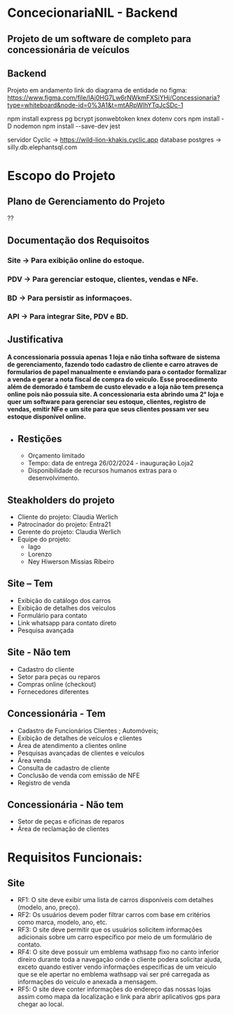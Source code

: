 # ConcecionariaNIL - Backend
## Projeto de um software de completo para concessionária de veículos
## Backend

Projeto em andamento
link do diagrama de entidade no figma:
https://www.figma.com/file/IAj0HG7Lw6rNWkmFXSiYHj/Concessionaria?type=whiteboard&node-id=0%3A1&t=mtARpWlhYTqJcSDc-1

npm install express pg bcrypt jsonwebtoken knex dotenv cors
npm install -D nodemon
npm install --save-dev jest

servidor Cyclic -> https://wild-lion-khakis.cyclic.app
database postgres -> silly.db.elephantsql.com




# Escopo do Projeto

## Plano de Gerenciamento do Projeto
??

## Documentação dos Requisoitos
  ### Site -> Para exibição online do estoque.
  ### PDV -> Para gerenciar estoque, clientes, vendas e NFe.
  ### BD -> Para persistir as informaçoes.
  ### API -> Para integrar Site, PDV e BD.

## Justificativa
  #### A concessionaria possuia apenas 1 loja e não tinha software de sistema de gerenciamento, fazendo todo cadastro de cliente e carro atraves de formularios de papel manualmente e enviando para o contador formalizar a venda e gerar a nota fiscal de compra do veiculo. Esse procedimento além de demorado é tambem de custo elevado e a loja não tem presença online pois não possuia site. A concessionaria esta abrindo uma 2° loja e quer um software para gerenciar seu estoque, clientes, registro de vendas, emitir NFe e um site para que seus clientes possam ver seu estoque disponível online.

- ## Restições
    - Orçamento limitado
    - Tempo: data de entrega 26/02/2024 - inauguração Loja2
    - Disponibilidade de recursos humanos extras para o desenvolvimento.

## Steakholders do projeto
  - Cliente do projeto: Claudia Werlich
  - Patrocinador do projeto: Entra21
  - Gerente do projeto: Claudia Werlich
  - Equipe do projeto:
      - Iago
      - Lorenzo
      - Ney Hiwerson Missias Ribeiro

## Site – Tem
- Exibição do catálogo dos carros
- Exibição de detalhes dos veículos
- Formulário para contato
- Link whatsapp para contato direto
- Pesquisa avançada
## Site - Não tem
- Cadastro do cliente
- Setor para peças ou reparos
- Compras online (checkout)
- Fornecedores diferentes
## Concessionária - Tem
- Cadastro de Funcionários Clientes ; Automóveis;
- Exibição de detalhes de veículos e clientes
- Área de atendimento a clientes online
- Pesquisas avançadas de clientes e veículos
- Área venda
- Consulta de cadastro de cliente
- Conclusão de venda com emissão de NFE
- Registro de venda
## Concessionária - Não tem
- Setor de peças e oficinas de reparos
- Área de reclamação de clientes

#  Requisitos Funcionais:
## Site
- RF1: O site deve exibir uma lista de carros disponíveis com detalhes (modelo, ano, preço).
- RF2: Os usuários devem poder filtrar carros com base em critérios como marca, modelo, ano, etc.
- RF3: O site deve permitir que os usuários solicitem informações adicionais sobre um carro específico por meio de um formulário de contato.
- RF4: O site deve possuir um emblema wathsapp fixo no canto inferior direiro durante toda a navegação onde o cliente podera solicitar ajuda, exceto quando estiver vendo informações especificas de um veiculo que se ele apertar no emblema wathsapp vai ser pré carregada as informações do veiculo e anexada a mensagem.
- RF5: O site deve conter informações do endereço das nossas lojas assim como mapa da localização e link para abrir aplicativos gps para chegar ao local.
